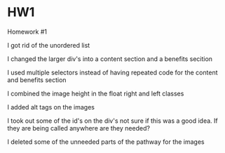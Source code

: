 # HW1
Homework #1


I got rid of the unordered list

I changed the larger div's into a content section and a benefits secition

I used multiple selectors instead of having repeated code for the content and benefits section

I combined the image height in the float right and left classes

I added alt tags on the images

I took out some of the id's on the div's not sure if this was a good idea. If they are being called anywhere are they needed?

I deleted some of the unneeded parts of the pathway for the images



